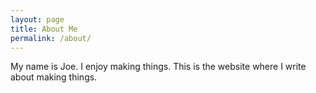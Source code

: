 ```yaml
---
layout: page
title: About Me
permalink: /about/
---
```


My name is Joe. I enjoy making things. This is the website where I write about making things.

